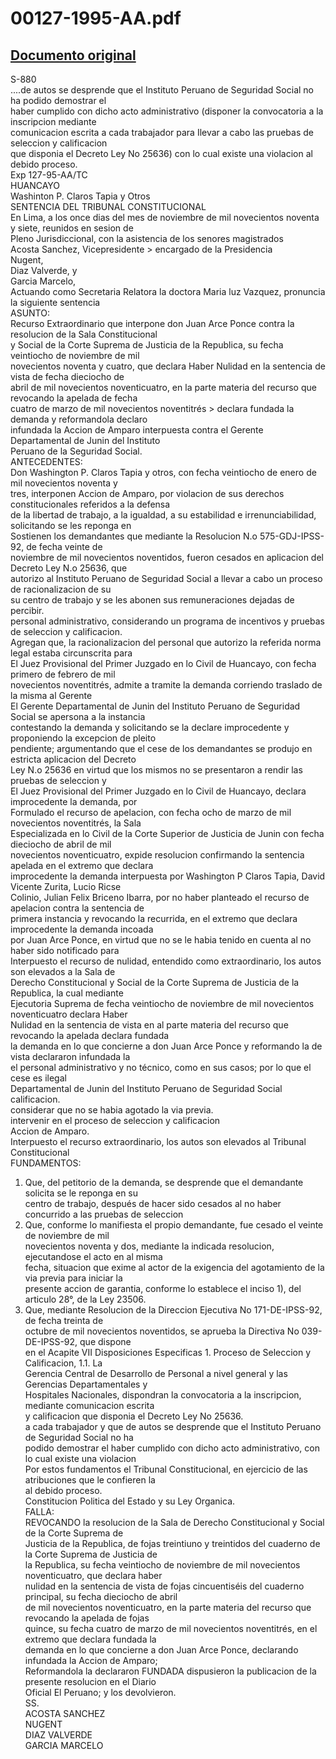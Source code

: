 
00127-1995-AA.pdf
=================
  
[Documento original](https://tc.gob.pe/jurisprudencia/1998/00127-1995-AA.pdf)  
---  
S-880  
....de autos se desprende que el Instituto Peruano de Seguridad Social no ha podido demostrar el  
haber cumplido con dicho acto administrativo (disponer la convocatoria a la inscripcion mediante  
comunicacion escrita a cada trabajador para Ilevar a cabo las pruebas de seleccion y calificacion  
que disponia el Decreto Ley No 25636) con lo cual existe una violacion al debido proceso.  
Exp 127-95-AA/TC  
HUANCAYO  
Washinton P. Claros Tapia y Otros  
SENTENCIA DEL TRIBUNAL CONSTITUCIONAL  
En Lima, a los once dias del mes de noviembre de mil novecientos noventa y siete, reunidos en sesion de  
Pleno Jurisdiccional, con la asistencia de los senores magistrados  
Acosta Sanchez, Vicepresidente > encargado de la Presidencia  
Nugent,  
Diaz Valverde, y  
Garcia Marcelo,  
Actuando como Secretaria Relatora la doctora Maria luz Vazquez, pronuncia la siguiente sentencia  
ASUNTO:  
Recurso Extraordinario que interpone don Juan Arce Ponce contra la resolucion de la Sala Constitucional  
y Social de la Corte Suprema de Justicia de la Republica, su fecha veintiocho de noviembre de mil  
novecientos noventa y cuatro, que declara Haber Nulidad en la sentencia de vista de fecha dieciocho de  
abril de mil novecientos noventicuatro, en la parte materia del recurso que revocando la apelada de fecha  
cuatro de marzo de mil novecientos noventitrés > declara fundada la demanda y reformandola declaro  
infundada la Accion de Amparo interpuesta contra el Gerente Departamental de Junin del Instituto  
Peruano de la Seguridad Social.  
ANTECEDENTES:  
Don Washington P. Claros Tapia y otros, con fecha veintiocho de enero de mil novecientos noventa y  
tres, interponen Accion de Amparo, por violacion de sus derechos constitucionales referidos a la defensa  
de la libertad de trabajo, a la igualdad, a su estabilidad e irrenunciabilidad, solicitando se les reponga en  
Sostienen los demandantes que mediante la Resolucion N.o 575-GDJ-IPSS-92, de fecha veinte de  
noviembre de mil novecientos noventidos, fueron cesados en aplicacion del Decreto Ley N.o 25636, que  
autorizo al Instituto Peruano de Seguridad Social a llevar a cabo un proceso de racionalizacion de su  
su centro de trabajo y se les abonen sus remuneraciones dejadas de percibir.  
personal administrativo, considerando un programa de incentivos y pruebas de seleccion y calificacion.  
Agregan que, la racionalizacion del personal que autorizo la referida norma legal estaba circunscrita para  
El Juez Provisional del Primer Juzgado en lo Civil de Huancayo, con fecha primero de febrero de mil  
novecientos noventitrés, admite a tramite la demanda corriendo traslado de la misma al Gerente  
El Gerente Departamental de Junin del Instituto Peruano de Seguridad Social se apersona a la instancia  
contestando la demanda y solicitando se la declare improcedente y proponiendo la excepcion de pleito  
pendiente; argumentando que el cese de los demandantes se produjo en estricta aplicacion del Decreto  
Ley N.o 25636 en virtud que los mismos no se presentaron a rendir las pruebas de seleccion y  
El Juez Provisional del Primer Juzgado en lo Civil de Huancayo, declara improcedente la demanda, por  
Formulado el recurso de apelacion, con fecha ocho de marzo de mil novecientos noventitrés, la Sala  
Especializada en lo Civil de la Corte Superior de Justicia de Junin con fecha dieciocho de abril de mil  
novecientos noventicuatro, expide resolucion confirmando la sentencia apelada en el extremo que declara  
improcedente la demanda interpuesta por Washington P Claros Tapia, David Vicente Zurita, Lucio Ricse  
Colinio, Julian Felix Briceno Ibarra, por no haber planteado el recurso de apelacion contra la sentencia de  
primera instancia y revocando la recurrida, en el extremo que declara improcedente la demanda incoada  
por Juan Arce Ponce, en virtud que no se le habia tenido en cuenta al no haber sido notificado para  
Interpuesto el recurso de nulidad, entendido como extraordinario, los autos son elevados a la Sala de  
Derecho Constitucional y Social de la Corte Suprema de Justicia de la Republica, la cual mediante  
Ejecutoria Suprema de fecha veintiocho de noviembre de mil novecientos noventicuatro declara Haber  
Nulidad en la sentencia de vista en al parte materia del recurso que revocando la apelada declara fundada  
la demanda en lo que concierne a don Juan Arce Ponce y reformando la de vista declararon infundada la  
el personal administrativo y no técnico, como en sus casos; por lo que el cese es ilegal  
Departamental de Junin del Instituto Peruano de Seguridad Social  
calificacion.  
considerar que no se habia agotado la via previa.  
intervenir en el proceso de seleccion y calificacion  
Accion de Amparo.  
Interpuesto el recurso extraordinario, los autos son elevados al Tribunal Constitucional  
FUNDAMENTOS:  
1. Que, del petitorio de la demanda, se desprende que el demandante solicita se le reponga en su  
centro de trabajo, después de hacer sido cesados al no haber concurrido a las pruebas de seleccion  
2. Que, conforme lo manifiesta el propio demandante, fue cesado el veinte de noviembre de mil  
novecientos noventa y dos, mediante la indicada resolucion, ejecutandose el acto en al misma  
fecha, situacion que exime al actor de la exigencia del agotamiento de la via previa para iniciar la  
presente accion de garantia, conforme lo establece el inciso 1), del articulo 28°, de la Ley 23506.  
3. Que, mediante Resolucion de la Direccion Ejecutiva No 171-DE-IPSS-92, de fecha treinta de  
octubre de mil novecientos noventidos, se aprueba la Directiva No 039-DE-IPSS-92, que dispone  
en el Acapite VII Disposiciones Especificas 1. Proceso de Seleccion y Calificacion, 1.1. La  
Gerencia Central de Desarrollo de Personal a nivel general y las Gerencias Departamentales y  
Hospitales Nacionales, dispondran la convocatoria a la inscripcion, mediante comunicacion escrita  
y calificacion que disponia el Decreto Ley No 25636.  
a cada trabajador y que de autos se desprende que el Instituto Peruano de Seguridad Social no ha  
podido demostrar el haber cumplido con dicho acto administrativo, con lo cual existe una violacion  
Por estos fundamentos el Tribunal Constitucional, en ejercicio de las atribuciones que le confieren la  
al debido proceso.  
Constitucion Politica del Estado y su Ley Organica.  
FALLA:  
REVOCANDO la resolucion de la Sala de Derecho Constitucional y Social de la Corte Suprema de  
Justicia de la Republica, de fojas treintiuno y treintidos del cuaderno de la Corte Suprema de Justicia de  
la Republica, su fecha veintiocho de noviembre de mil novecientos noventicuatro, que declara haber  
nulidad en la sentencia de vista de fojas cincuentiséis del cuaderno principal, su fecha dieciocho de abril  
de mil novecientos noventicuatro, en la parte materia del recurso que revocando la apelada de fojas  
quince, su fecha cuatro de marzo de mil novecientos noventitrés, en el extremo que declara fundada la  
demanda en lo que concierne a don Juan Arce Ponce, declarando infundada la Accion de Amparo;  
Reformandola la declararon FUNDADA dispusieron la publicacion de la presente resolucion en el Diario  
Oficial El Peruano; y los devolvieron.  
SS.  
ACOSTA SANCHEZ  
NUGENT  
DIAZ VALVERDE  
GARCIA MARCELO